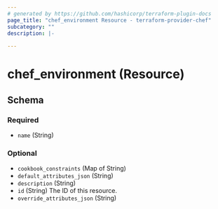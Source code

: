 ```yaml
---
# generated by https://github.com/hashicorp/terraform-plugin-docs
page_title: "chef_environment Resource - terraform-provider-chef"
subcategory: ""
description: |-
  
---
```


# chef_environment (Resource)





<!-- schema generated by tfplugindocs -->
## Schema

### Required

- `name` (String)

### Optional

- `cookbook_constraints` (Map of String)
- `default_attributes_json` (String)
- `description` (String)
- `id` (String) The ID of this resource.
- `override_attributes_json` (String)


